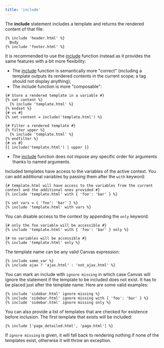 ```yaml
---
title: 'include'
---
```


The **include** statement includes a template and returns the rendered content of that file:

```canvas
{% include 'header.html' %}
  Body
{% include 'footer.html' %}
```

It is recommended to use the [include](/docs/canvas/functions/include) function instead as it provides the same features with a bit more flexibility:

- The [include](/docs/canvas/functions/include) function is semantically more "correct" (including a template outputs its rendered contents in the current scope; a tag should not display anything);
- The include function is more "composable":

```canvas
{# Store a rendered template in a variable #}
{% set content %}
  {% include 'template.html' %}
{% endset %}
{# vs #}
{% set content = include('template.html') %}

{# Filter a rendered template #}
{% filter upper %}
  {% include 'template.html' %}
{% endfilter %}
{# vs #}
{{ include('template.html') | upper }}
```

- The [include](/docs/canvas/functions/include) function does not impose any specific order for arguments thanks to named arguments.

Included templates have access to the variables of the active context. You can add additional variables by passing them after the `with` keyword:

```canvas
{# template.html will have access to the variables from the current context and the additional ones provided #}
{% include 'template.html' with { 'foo': 'bar' } %}

{% set vars = { 'foo': 'bar' } %}
{% include 'template.html' with vars %}
```

You can disable access to the context by appending the `only` keyword:

```canvas
{# only the foo variable will be accessible #}
{% include 'template.html' with { 'foo': 'bar' } only %}
```

```canvas
{# no variables will be accessible #}
{% include 'template.html' only %}
```

The template name can be any valid Canvas expression:

```canvas
{% include some_var %}
{% include ajax ? 'ajax.html' : 'not_ajax.html' %}
```

You can mark an include with `ignore missing` in which case Canvas will ignore the statement if the template to be included does not exist. It has to be placed just after the template name. Here are some valid examples:

```canvas
{% include 'sidebar.html' ignore missing %}
{% include 'sidebar.html' ignore missing with { 'foo': 'bar' } %}
{% include 'sidebar.html' ignore missing only %}
```

You can also provide a list of templates that are checked for existence before inclusion. The first template that exists will be included:

```canvas
{% include ['page_detailed.html', 'page.html'] %}
```

If `ignore missing` is given, it will fall back to rendering nothing if none of the templates exist, otherwise it will throw an exception.
